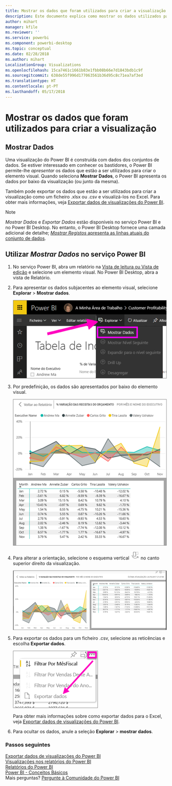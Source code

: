 ```yaml
---
title: Mostrar os dados que foram utilizados para criar a visualização do Power BI
description: Este documento explica como mostrar os dados utilizados para criar um elemento visual no Power BI e como exportar esses dados para um ficheiro. csv.
author: mihart
manager: kfile
ms.reviewer: ''
ms.service: powerbi
ms.component: powerbi-desktop
ms.topic: conceptual
ms.date: 02/28/2018
ms.author: mihart
LocalizationGroup: Visualizations
ms.openlocfilehash: 15ca7461c1661b83e1fbb08b66e7d1843bdb1c9f
ms.sourcegitcommit: 638de55f996d177063561b36d95c8c71ea7af3ed
ms.translationtype: HT
ms.contentlocale: pt-PT
ms.lasthandoff: 05/17/2018
---
```

# <a name="show-the-data-that-was-used-to-create-the-visualization"></a>Mostrar os dados que foram utilizados para criar a visualização
## <a name="show-data"></a>Mostrar Dados
Uma visualização do Power BI é construída com dados dos conjuntos de dados. Se estiver interessado em conhecer os bastidores, o Power BI permite-lhe *apresentar* os dados que estão a ser utilizados para criar o elemento visual. Quando seleciona **Mostrar Dados**, o Power BI apresenta os dados por baixo da visualização (ou junto da mesma).

Também pode exportar os dados que estão a ser utilizados para criar a visualização como um ficheiro .xlsx ou .csv e visualizá-los no Excel. Para obter mais informações, veja [Exportar dados de visualizações do Power BI](power-bi-visualization-export-data.md).

> [!NOTE]
> *Mostrar Dados* e *Exportar Dados* estão disponíveis no serviço Power BI e no Power BI Desktop. No entanto, o Power BI Desktop fornece uma camada adicional de detalhe; [ *Mostrar Registos* apresenta as linhas atuais do conjunto de dados](desktop-see-data-see-records.md).
> 
> 

## <a name="using-show-data-in-power-bi-service"></a>Utilizar *Mostrar Dados* no serviço Power BI
1. No serviço Power BI, abra um relatório na [Vista de leitura ou Vista de edição](service-reading-view-and-editing-view.md) e selecione um elemento visual.  No Power BI Desktop, abra a vista de Relatório.
2. Para apresentar os dados subjacentes ao elemento visual, selecione **Explorar** > **Mostrar dados**.
   
   ![selecionar Mostrar Dados](media/service-reports-show-data/power-bi-show-data.png)
3. Por predefinição, os dados são apresentados por baixo do elemento visual.
   
   ![apresentação vertical dos dados e elemento visual](media/service-reports-show-data/power-bi-explore-show-data.png)
4. Para alterar a orientação, selecione o esquema vertical ![](media/service-reports-show-data/power-bi-vertical-icon-new.png) no canto superior direito da visualização.
   
   ![apresentação horizontal dos dados e elemento visual](media/service-reports-show-data/power-bi-explore-show-data2.png)
5. Para exportar os dados para um ficheiro .csv, selecione as reticências e escolha **Exportar dados**.
   
    ![selecionar Exportar dados](media/service-reports-show-data/power-bi-export-data-new.png)
   
    Para obter mais informações sobre como exportar dados para o Excel, veja [Exportar dados de visualizações do Power BI](power-bi-visualization-export-data.md).
6. Para ocultar os dados, anule a seleção **Explorar** > **mostrar dados**.

### <a name="next-steps"></a>Passos seguintes
[Exportar dados de visualizações do Power BI](power-bi-visualization-export-data.md)    
[Visualizações nos relatórios do Power BI](power-bi-report-visualizations.md)    
[Relatórios do Power BI](service-reports.md)    
[Power BI - Conceitos Básicos](service-basic-concepts.md)    
Mais perguntas? [Pergunte à Comunidade do Power BI](http://community.powerbi.com/)

